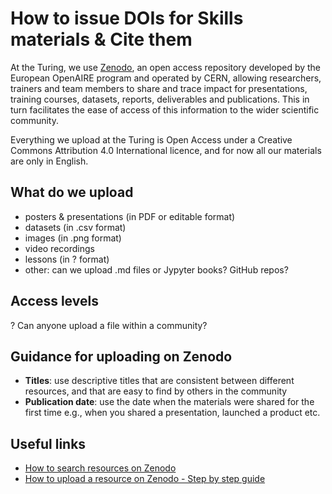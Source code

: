 # How to issue DOIs for Skills materials & Cite them 

At the Turing, we use [Zenodo](https://zenodo.org/), an open access repository developed by the European OpenAIRE program and operated by CERN, allowing researchers, trainers and team members to share and trace impact for presentations, training courses, datasets, reports, deliverables and publications. This in turn facilitates the ease of access of this information to the wider scientific community. 

Everything we upload at the Turing is Open Access under a Creative Commons Attribution 4.0 International licence, and for now all our materials are only in English. 

## What do we upload
- posters & presentations (in PDF or editable format)
- datasets (in .csv format)
- images (in .png format)
- video recordings
- lessons (in ? format)
- other: can we upload .md files or Jypyter books? GitHub repos?

## Access levels
? Can anyone upload a file within a community?

## Guidance for uploading on Zenodo
- **Titles**: use descriptive titles that are consistent between different resources, and that are easy to find by others in the community
- **Publication date**: use the date when the materials were shared for the first time e.g., when you shared a presentation, launched a product etc.

## Useful links

- [How to search resources on Zenodo](https://help.zenodo.org/guides/search/)
- [How to upload a resource on Zenodo - Step by step guide](https://zenodo.org/record/5603317)
